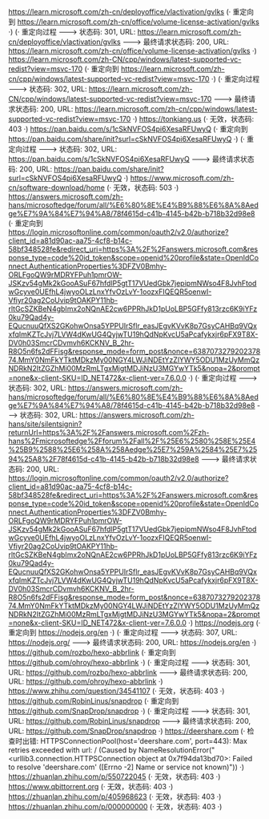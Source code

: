https://learn.microsoft.com/zh-cn/deployoffice/vlactivation/gvlks (· 重定向到 https://learn.microsoft.com/zh-cn/office/volume-license-activation/gvlks ·)
(· 重定向过程 ---> 状态码: 301, URL: https://learn.microsoft.com/zh-cn/deployoffice/vlactivation/gvlks ---> 最终请求状态码: 200, URL: https://learn.microsoft.com/zh-cn/office/volume-license-activation/gvlks ·)
https://learn.microsoft.com/zh-CN/cpp/windows/latest-supported-vc-redist?view=msvc-170 (· 重定向到 https://learn.microsoft.com/zh-cn/cpp/windows/latest-supported-vc-redist?view=msvc-170 ·)
(· 重定向过程 ---> 状态码: 302, URL: https://learn.microsoft.com/zh-CN/cpp/windows/latest-supported-vc-redist?view=msvc-170 ---> 最终请求状态码: 200, URL: https://learn.microsoft.com/zh-cn/cpp/windows/latest-supported-vc-redist?view=msvc-170 ·)
https://tonkiang.us (· 无效，状态码: 403 ·)
https://pan.baidu.com/s/1cSkNVFOS4pi6XesaRFUwyQ (· 重定向到 https://pan.baidu.com/share/init?surl=cSkNVFOS4pi6XesaRFUwyQ ·)
(· 重定向过程 ---> 状态码: 302, URL: https://pan.baidu.com/s/1cSkNVFOS4pi6XesaRFUwyQ ---> 最终请求状态码: 200, URL: https://pan.baidu.com/share/init?surl=cSkNVFOS4pi6XesaRFUwyQ ·)
https://www.microsoft.com/zh-cn/software-download/home (· 无效，状态码: 503 ·)
https://answers.microsoft.com/zh-hans/microsoftedge/forum/all/%E6%80%8E%E4%B9%88%E6%8A%8Aedge%E7%9A%84%E7%94%A8/78f4615d-c41b-4145-b42b-b718b32d98e8 (· 重定向到 https://login.microsoftonline.com/common/oauth2/v2.0/authorize?client_id=a81d90ac-aa75-4cf8-b14c-58bf348528fe&redirect_uri=https%3A%2F%2Fanswers.microsoft.com&response_type=code%20id_token&scope=openid%20profile&state=OpenIdConnect.AuthenticationProperties%3DFZV0Bmhy-ORLFgoQW9rMDRYFPuh1pmrOW-JSKzv54gMk2kGooASuF67hfdlP5gtT17VUedGbk7jepipmNWso4F8JvhFtodwGcyve0UEfhL4jwyoOLzLnxYfvOzLvY-1oozxFIQEQR5oenwI-Vfiyr20ag2CoUvip9tOAKPY11hb-rltGcSZKBeN4gbImx2oNQnAE2cw6PPRhJkD1pUoLBP5GFfy813rzc6K9iYFz0ku79Qad4y-EQucnuuQfXS2GKohwOnsa5YPPUIrSflr_easJEgvKVvK8p7GsyCAHBq9VQxxfqImKZTcJvj7LVW4dKwUG4QyjwTU19hQdNpKvcU5aPcafykxjr6pFX9T8X-DV0h03SmcrCDvmvh6KCKNV_B_2hr-R8O5n6fs2dFFisg&response_mode=form_post&nonce=638707327920237874.MmY0NmFkYTktMDkzMy00NGY4LWJiNDEtYzZlYWY5ODU1MzUyMmQzNDRkN2ItZGZhMi00MzRmLTgxMjgtMDJiNzU3MGYwYTk5&nopa=2&prompt=none&x-client-SKU=ID_NET472&x-client-ver=7.6.0.0 ·)
(· 重定向过程 ---> 状态码: 302, URL: https://answers.microsoft.com/zh-hans/microsoftedge/forum/all/%E6%80%8E%E4%B9%88%E6%8A%8Aedge%E7%9A%84%E7%94%A8/78f4615d-c41b-4145-b42b-b718b32d98e8 ---> 状态码: 302, URL: https://answers.microsoft.com/zh-hans/site/silentsignin?returnUrl=https%3A%2F%2Fanswers.microsoft.com%2Fzh-hans%2Fmicrosoftedge%2Fforum%2Fall%2F%25E6%2580%258E%25E4%25B9%2588%25E6%258A%258Aedge%25E7%259A%2584%25E7%2594%25A8%2F78f4615d-c41b-4145-b42b-b718b32d98e8 ---> 最终请求状态码: 200, URL: https://login.microsoftonline.com/common/oauth2/v2.0/authorize?client_id=a81d90ac-aa75-4cf8-b14c-58bf348528fe&redirect_uri=https%3A%2F%2Fanswers.microsoft.com&response_type=code%20id_token&scope=openid%20profile&state=OpenIdConnect.AuthenticationProperties%3DFZV0Bmhy-ORLFgoQW9rMDRYFPuh1pmrOW-JSKzv54gMk2kGooASuF67hfdlP5gtT17VUedGbk7jepipmNWso4F8JvhFtodwGcyve0UEfhL4jwyoOLzLnxYfvOzLvY-1oozxFIQEQR5oenwI-Vfiyr20ag2CoUvip9tOAKPY11hb-rltGcSZKBeN4gbImx2oNQnAE2cw6PPRhJkD1pUoLBP5GFfy813rzc6K9iYFz0ku79Qad4y-EQucnuuQfXS2GKohwOnsa5YPPUIrSflr_easJEgvKVvK8p7GsyCAHBq9VQxxfqImKZTcJvj7LVW4dKwUG4QyjwTU19hQdNpKvcU5aPcafykxjr6pFX9T8X-DV0h03SmcrCDvmvh6KCKNV_B_2hr-R8O5n6fs2dFFisg&response_mode=form_post&nonce=638707327920237874.MmY0NmFkYTktMDkzMy00NGY4LWJiNDEtYzZlYWY5ODU1MzUyMmQzNDRkN2ItZGZhMi00MzRmLTgxMjgtMDJiNzU3MGYwYTk5&nopa=2&prompt=none&x-client-SKU=ID_NET472&x-client-ver=7.6.0.0 ·)
https://nodejs.org (· 重定向到 https://nodejs.org/en ·)
(· 重定向过程 ---> 状态码: 307, URL: https://nodejs.org/ ---> 最终请求状态码: 200, URL: https://nodejs.org/en ·)
https://github.com/rozbo/hexo-abbrlink (· 重定向到 https://github.com/ohroy/hexo-abbrlink ·)
(· 重定向过程 ---> 状态码: 301, URL: https://github.com/rozbo/hexo-abbrlink ---> 最终请求状态码: 200, URL: https://github.com/ohroy/hexo-abbrlink ·)
https://www.zhihu.com/question/34541107 (· 无效，状态码: 403 ·)
https://github.com/RobinLinus/snapdrop (· 重定向到 https://github.com/SnapDrop/snapdrop ·)
(· 重定向过程 ---> 状态码: 301, URL: https://github.com/RobinLinus/snapdrop ---> 最终请求状态码: 200, URL: https://github.com/SnapDrop/snapdrop ·)
https://deershare.com (· 检查时出错: HTTPSConnectionPool(host='deershare.com', port=443): Max retries exceeded with url: / (Caused by NameResolutionError("<urllib3.connection.HTTPSConnection object at 0x7f94da13bd70>: Failed to resolve 'deershare.com' ([Errno -2] Name or service not known)")) ·)
https://zhuanlan.zhihu.com/p/550722045 (· 无效，状态码: 403 ·)
https://www.qbittorrent.org (· 无效，状态码: 403 ·)
https://zhuanlan.zhihu.com/p/405968623 (· 无效，状态码: 403 ·)
https://zhuanlan.zhihu.com/p/000000000 (· 无效，状态码: 403 ·)
